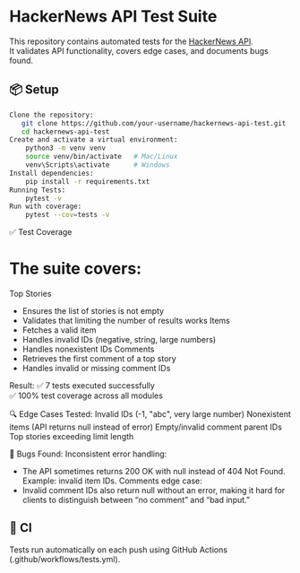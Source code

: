 # HackerNews API Test Suite
This repository contains automated tests for the [HackerNews API](https://github.com/HackerNews/API).  
It validates API functionality, covers edge cases, and documents bugs found.

## 📦 Setup
```bash
Clone the repository:
   git clone https://github.com/your-username/hackernews-api-test.git
   cd hackernews-api-test
Create and activate a virtual environment:
    python3 -m venv venv
    source venv/bin/activate   # Mac/Linux
    venv\Scripts\activate      # Windows
Install dependencies:
    pip install -r requirements.txt
Running Tests:
    pytest -v
Run with coverage:
    pytest --cov=tests -v
```

✅ Test Coverage
# The suite covers:
Top Stories
- Ensures the list of stories is not empty
- Validates that limiting the number of results works
Items
- Fetches a valid item
- Handles invalid IDs (negative, string, large numbers)
- Handles nonexistent IDs
Comments
- Retrieves the first comment of a top story
- Handles invalid or missing comment IDs

Result:
✅ 7 tests executed successfully  
✅ 100% test coverage across all modules 

🔍 Edge Cases Tested:
Invalid IDs (-1, "abc", very large number)
Nonexistent items (API returns null instead of error)
Empty/invalid comment parent IDs
Top stories exceeding limit length

🐞 Bugs Found:
Inconsistent error handling:
- The API sometimes returns 200 OK with null instead of 404 Not Found.
Example: invalid item IDs.
Comments edge case:
- Invalid comment IDs also return null without an error, making it hard for clients to distinguish between “no comment” and “bad input.”

## 🔄 CI
Tests run automatically on each push using GitHub Actions (.github/workflows/tests.yml).
